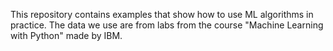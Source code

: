 This repository contains examples that show how to use ML algorithms in practice. The data we use are from labs from the course "Machine Learning with Python" made by IBM.
